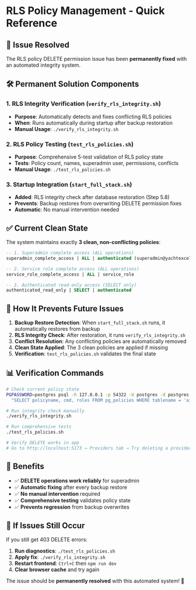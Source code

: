 # RLS Policy Management - Quick Reference

## 🚨 **Issue Resolved**
The RLS policy DELETE permission issue has been **permanently fixed** with an automated integrity system.

## 🛠️ **Permanent Solution Components**

### 1. **RLS Integrity Verification** (`verify_rls_integrity.sh`)
- **Purpose**: Automatically detects and fixes conflicting RLS policies
- **When**: Runs automatically during startup after backup restoration
- **Manual Usage**: `./verify_rls_integrity.sh`

### 2. **RLS Policy Testing** (`test_rls_policies.sh`)
- **Purpose**: Comprehensive 5-test validation of RLS policy state
- **Tests**: Policy count, names, superadmin user, permissions, conflicts
- **Manual Usage**: `./test_rls_policies.sh`

### 3. **Startup Integration** (`start_full_stack.sh`)
- **Added**: RLS integrity check after database restoration (Step 5.8)
- **Prevents**: Backup restores from overwriting DELETE permission fixes
- **Automatic**: No manual intervention needed

## ✅ **Current Clean State**

The system maintains exactly **3 clean, non-conflicting policies**:

```sql
-- 1. Superadmin complete access (ALL operations)
superadmin_complete_access | ALL | authenticated (superadmin@yachtexcel.com)

-- 2. Service role complete access (ALL operations)  
service_role_complete_access | ALL | service_role

-- 3. Authenticated read-only access (SELECT only)
authenticated_read_only | SELECT | authenticated
```

## 🔄 **How It Prevents Future Issues**

1. **Backup Restore Detection**: When `start_full_stack.sh` runs, it automatically restores from backup
2. **RLS Integrity Check**: After restoration, it runs `verify_rls_integrity.sh`
3. **Conflict Resolution**: Any conflicting policies are automatically removed
4. **Clean State Applied**: The 3 clean policies are applied if missing
5. **Verification**: `test_rls_policies.sh` validates the final state

## 📊 **Verification Commands**

```bash
# Check current policy state
PGPASSWORD=postgres psql -h 127.0.0.1 -p 54322 -U postgres -d postgres -c \
  "SELECT policyname, cmd, roles FROM pg_policies WHERE tablename = 'ai_providers_unified';"

# Run integrity check manually
./verify_rls_integrity.sh

# Run comprehensive tests
./test_rls_policies.sh

# Verify DELETE works in app
# Go to http://localhost:5173 → Providers tab → Try deleting a provider
```

## 🎯 **Benefits**

- ✅ **DELETE operations work reliably** for superadmin
- ✅ **Automatic fixing** after every backup restore
- ✅ **No manual intervention** required
- ✅ **Comprehensive testing** validates policy state
- ✅ **Prevents regression** from backup overwrites

## 🚨 **If Issues Still Occur**

If you still get 403 DELETE errors:

1. **Run diagnostics**: `./test_rls_policies.sh`
2. **Apply fix**: `./verify_rls_integrity.sh`  
3. **Restart frontend**: `Ctrl+C` then `npm run dev`
4. **Clear browser cache** and try again

The issue should be **permanently resolved** with this automated system! 🎉